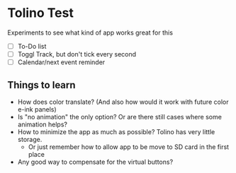 # Tolino Test

Experiments to see what kind of app works great for this

- [ ] To-Do list
- [ ] Toggl Track, but don't tick every second
- [ ] Calendar/next event reminder

## Things to learn

- How does color translate? (And also how would it work with future color e-ink panels)
- Is "no animation" the only option? Or are there still cases where some animation helps?
- How to minimize the app as much as possible? Tolino has very little storage.
  - Or just remember how to allow app to be move to SD card in the first place
- Any good way to compensate for the virtual buttons? 